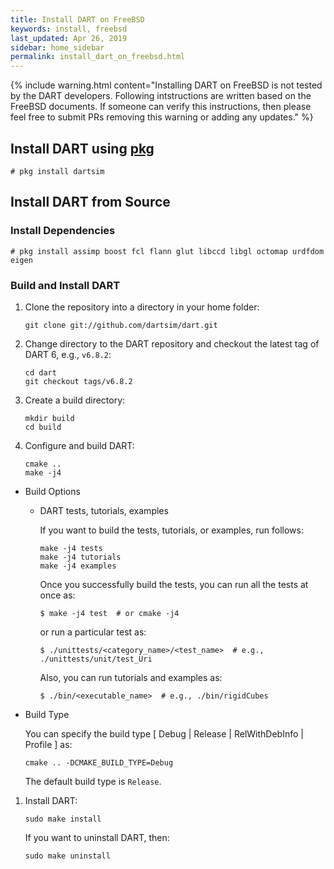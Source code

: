 ```yaml
---
title: Install DART on FreeBSD
keywords: install, freebsd
last_updated: Apr 26, 2019
sidebar: home_sidebar
permalink: install_dart_on_freebsd.html
---
```


{% include warning.html content="Installing DART on FreeBSD is not tested by the DART developers. Following intstructions are written based on the FreeBSD documents. If someone can verify this instructions, then please feel free to submit PRs removing this warning or adding any updates." %}

## Install DART using [pkg](https://www.freebsd.org/doc/handbook/pkgng-intro.html)

```
# pkg install dartsim
```

## Install DART from Source

### Install Dependencies

```
# pkg install assimp boost fcl flann glut libccd libgl octomap urdfdom eigen
```

### Build and Install DART

1.  Clone the repository into a directory in your home folder:

    ```
    git clone git://github.com/dartsim/dart.git
    ```

2.  Change directory to the DART repository and checkout the latest tag of DART 6, e.g., `v6.8.2`:

    ```
    cd dart
    git checkout tags/v6.8.2
    ```

3.  Create a build directory:

    ```
    mkdir build
    cd build
    ```

4.  Configure and build DART:

    ```
    cmake ..
    make -j4
    ```

  * Build Options

    * DART tests, tutorials, examples

      If you want to build the tests, tutorials, or examples, run follows:

      ```
      make -j4 tests
      make -j4 tutorials
      make -j4 examples
      ```

      Once you successfully build the tests, you can run all the tests at once as:

      ```shell
      $ make -j4 test  # or cmake -j4
      ```

      or run a particular test as:

      ```shell
      $ ./unittests/<category_name>/<test_name>  # e.g., ./unittests/unit/test_Uri
      ```

      Also, you can run tutorials and examples as:

      ```shell
      $ ./bin/<executable_name>  # e.g., ./bin/rigidCubes
      ```

  * Build Type

    You can specify the build type \[ Debug \| Release \| RelWithDebInfo \| Profile \] as:

    ```
    cmake .. -DCMAKE_BUILD_TYPE=Debug
    ```

    The default build type is `Release`.

1.  Install DART:

    ```
    sudo make install
    ```

    If you want to uninstall DART, then:

    ```
    sudo make uninstall
    ```
